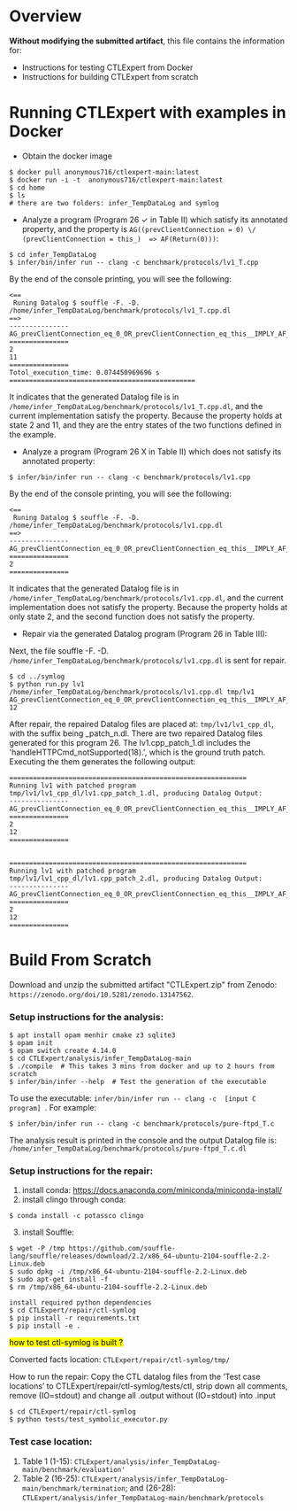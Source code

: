 # Overview

**Without modifying the submitted artifact**, this file contains the information for: 
- Instructions for testing CTLExpert from Docker
- Instructions for building CTLExpert from scratch


# Running CTLExpert with examples in Docker

- Obtain the docker image 
```
$ docker pull anonymous716/ctlexpert-main:latest
$ docker run -i -t  anonymous716/ctlexpert-main:latest
$ cd home
$ ls 
# there are two folders: infer_TempDataLog and symlog
```

- Analyze a program (Program 26 $\checkmark$ in Table II) which satisfy its annotated property, and the property is 
`AG((prevClientConnection = 0) \/ (prevClientConnection = this_)  => AF(Return(0)))`: 
```
$ cd infer_TempDataLog
$ infer/bin/infer run -- clang -c benchmark/protocols/lv1_T.cpp 
```
By the end of the console printing, you will see the following: 
```
<==
 Runing Datalog $ souffle -F. -D. /home/infer_TempDataLog/benchmark/protocols/lv1_T.cpp.dl 
==>
---------------
AG_prevClientConnection_eq_0_OR_prevClientConnection_eq_this__IMPLY_AF_ReturnPred_Final
===============
2
11
===============
Totol_execution_time: 0.074450969696 s
===============================================
```

It indicates that the generated Datalog file is in `/home/infer_TempDataLog/benchmark/protocols/lv1_T.cpp.dl`, and the current implementation satisfy the property. 
Because the property holds at state 2 and 11, and they are the entry states of the two functions defined in the example. 



- Analyze a program (Program 26  X in Table II) which does not satisfy its annotated property: 

```
$ infer/bin/infer run -- clang -c benchmark/protocols/lv1.cpp 
```
By the end of the console printing, you will see the following: 
```
<==
 Runing Datalog $ souffle -F. -D. /home/infer_TempDataLog/benchmark/protocols/lv1.cpp.dl 
==>
---------------
AG_prevClientConnection_eq_0_OR_prevClientConnection_eq_this__IMPLY_AF_handleHTTPCmd_notSupportedPred_Final
===============
2
===============
```

It indicates that the generated Datalog file is in `/home/infer_TempDataLog/benchmark/protocols/lv1.cpp.dl`, and the current implementation does not satisfy the property. 
Because the property holds at only state 2, and the second function does not satisfy the property. 


- Repair via the generated Datalog program (Program 26 in Table III): 

Next, the file souffle -F. -D. `/home/infer_TempDataLog/benchmark/protocols/lv1.cpp.dl` is sent for repair. 

```
$ cd ../symlog
$ python run.py lv1 /home/infer_TempDataLog/benchmark/protocols/lv1.cpp.dl tmp/lv1 AG_prevClientConnection_eq_0_OR_prevClientConnection_eq_this__IMPLY_AF_handleHTTPCmd_notSupportedPred_Final 12
```

After repair, the repaired Datalog files are placed at: `tmp/lv1/lv1_cpp_dl`, with the suffix being _patch_n.dl. There are two repaired Datalog files generated for this program 26. The lv1.cpp_patch_1.dl includes the 'handleHTTPCmd_notSupported(18).', which is the ground truth patch.   Executing the them generates the following output: 
 
```
============================================================
Running lv1 with patched program tmp/lv1/lv1_cpp_dl/lv1.cpp_patch_1.dl, producing Datalog Output: 
---------------
AG_prevClientConnection_eq_0_OR_prevClientConnection_eq_this__IMPLY_AF_handleHTTPCmd_notSupportedPred_Final
===============
2
12
===============


============================================================
Running lv1 with patched program tmp/lv1/lv1_cpp_dl/lv1.cpp_patch_2.dl, producing Datalog Output: 
---------------
AG_prevClientConnection_eq_0_OR_prevClientConnection_eq_this__IMPLY_AF_handleHTTPCmd_notSupportedPred_Final
===============
2
12
===============
```






# Build From Scratch

Download and unzip the submitted artifact "CTLExpert.zip" from Zenodo: `https://zenodo.org/doi/10.5281/zenodo.13147562`. 

### Setup instructions for the analysis: 
```
$ apt install opam menhir cmake z3 sqlite3 
$ opam init 
$ opam switch create 4.14.0
$ cd CTLExpert/analysis/infer_TempDataLog-main 
$ ./compile  # This takes 3 mins from docker and up to 2 hours from scratch
$ infer/bin/infer --help  # Test the generation of the executable
```
To use the executable: `infer/bin/infer run -- clang -c  [input C program] `. 
For example: 
```
$ infer/bin/infer run -- clang -c benchmark/protocols/pure-ftpd_T.c
``` 
The analysis result is printed in the console and the output Datalog file is: `/home/infer_TempDataLog/benchmark/protocols/pure-ftpd_T.c.dl `


### Setup instructions for the repair: 
1. install conda: https://docs.anaconda.com/miniconda/miniconda-install/ 
2. install clingo through conda: 
```
$ conda install -c potassco clingo
```
3. install Souffle: 
```
$ wget -P /tmp https://github.com/souffle-lang/souffle/releases/download/2.2/x86_64-ubuntu-2104-souffle-2.2-Linux.deb
$ sudo dpkg -i /tmp/x86_64-ubuntu-2104-souffle-2.2-Linux.deb
$ sudo apt-get install -f
$ rm /tmp/x86_64-ubuntu-2104-souffle-2.2-Linux.deb

install required python dependencies
$ cd CTLExpert/repair/ctl-symlog
$ pip install -r requirements.txt
$ pip install -e .
```
<mark> how to test ctl-symlog is built ? </mark>


Converted facts location: `CTLExpert/repair/ctl-symlog/tmp/`

How to run the repair:
Copy the CTL datalog files from the ‘Test case locations’ to CTLExpert/repair/ctl-symlog/tests/ctl, strip down all comments, remove (IO=stdout) and change all .output without (IO=stdout) into .input

```
$ cd CTLExpert/repair/ctl-symlog
$ python tests/test_symbolic_executor.py
```



### Test case location: 

1. Table 1 (1-15): `CTLExpert/analysis/infer_TempDataLog-main/benchmark/evaluation'`
3. Table 2 (16-25): `CTLExpert/analysis/infer_TempDataLog-main/benchmark/termination`; and
   (26-28): `CTLExpert/analysis/infer_TempDataLog-main/benchmark/protocols`
